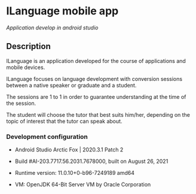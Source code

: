 # ILanguage mobile app

*Application develop in android studio*

## Description

ILanguage is an application developed for the course of applications and mobile devices.

ILanguage focuses on language development with conversion sessions
between a native speaker or graduate and a student.

The sessions are 1 to 1 in order to guarantee understanding at the time of the session.

The student will choose the tutor that best suits him/her,
depending on the topic of interest that the tutor can speak about.

### Development configuration

* Android Studio Arctic Fox | 2020.3.1 Patch 2

* Build #AI-203.7717.56.2031.7678000, built on August 26, 2021

* Runtime version: 11.0.10+0-b96-7249189 amd64

* VM: OpenJDK 64-Bit Server VM by Oracle Corporation
